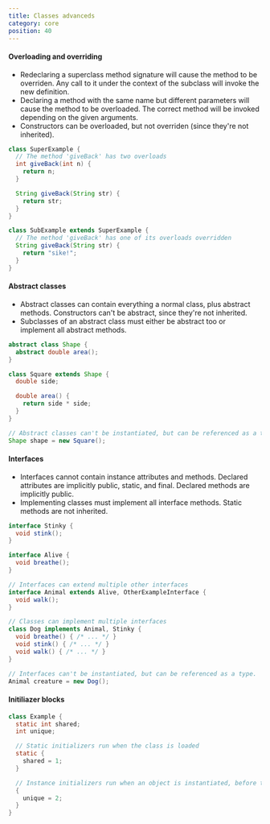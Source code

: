 ```yaml
---
title: Classes advanceds
category: core
position: 40
---
```


#### Overloading and overriding

-   Redeclaring a superclass method signature will cause the method to be overriden. Any call to it under the context of the subclass will invoke the new definition.
-   Declaring a method with the same name but different parameters will cause the method to be overloaded. The correct method will be invoked depending on the given arguments.
-   Constructors can be overloaded, but not overriden (since they're not inherited).

```java
class SuperExample {
  // The method 'giveBack' has two overloads
  int giveBack(int n) {
    return n;
  }

  String giveBack(String str) {
    return str;
  }
}

class SubExample extends SuperExample {
  // The method 'giveBack' has one of its overloads overridden
  String giveBack(String str) {
    return "sike!";
  }
}
```

#### Abstract classes

-   Abstract classes can contain everything a normal class, plus abstract methods. Constructors can't be abstract, since they're not inherited.
-   Subclasses of an abstract class must either be abstract too or implement all abstract methods.

```java
abstract class Shape {
  abstract double area();
}

class Square extends Shape {
  double side;

  double area() {
    return side * side;
  }
}

// Abstract classes can't be instantiated, but can be referenced as a type
Shape shape = new Square();
```

#### Interfaces

-   Interfaces cannot contain instance attributes and methods. Declared attributes are implicitly public, static, and final. Declared methods are implicitly public.
-   Implementing classes must implement all interface methods. Static methods are not inherited.

```java
interface Stinky {
  void stink();
}

interface Alive {
  void breathe();
}

// Interfaces can extend multiple other interfaces
interface Animal extends Alive, OtherExampleInterface {
  void walk();
}

// Classes can implement multiple interfaces
class Dog implements Animal, Stinky {
  void breathe() { /* ... */ }
  void stink() { /* ... */ }
  void walk() { /* ... */ }
}

// Interfaces can't be instantiated, but can be referenced as a type.
Animal creature = new Dog();
```

#### Initiliazer blocks

```java
class Example {
  static int shared;
  int unique;

  // Static initializers run when the class is loaded
  static {
    shared = 1;
  }

  // Instance initializers run when an object is instantiated, before the constructor
  {
    unique = 2;
  }
}
```
